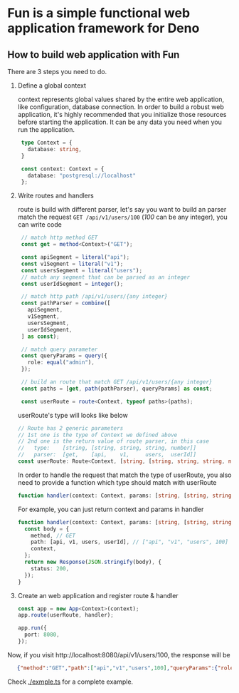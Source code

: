# Fun is a simple functional web application framework for Deno


## How to build web application with Fun

There are 3 steps you need to do.

1. Define a global context

   context represents global values shared by the entire web application, like configuration, database connection. In order to build a robust web application, it's highly recommended that you initialize those resources before starting the application. It can be any data you need when you run the application.

   ```TypeScript
    type Context = {
      database: string,
    }

    const context: Context = {
      database: "postgresql://localhost"
    };
   ```

2. Write routes and handlers

   route is build with different parser, let's say you want to build an parser match the request `GET /api/v1/users/100` (*100* can be any integer), you can write code

   ```TypeScript
    // match http method GET
    const get = method<Context>("GET");

    const apiSegment = literal("api");
    const v1Segment = literal("v1");
    const usersSegment = literal("users");
    // match any segment that can be parsed as an integer
    const userIdSegment = integer();

    // match http path /api/v1/users/{any integer}
    const pathParser = combine([
      apiSegment,
      v1Segment,
      usersSegment,
      userIdSegment,
    ] as const);

    // match query parameter
    const queryParams = query({
      role: equal("admin"),
    });

    // build an route that match GET /api/v1/users/{any integer}
    const paths = [get, path(pathParser), queryParams] as const;

    const userRoute = route<Context, typeof paths>(paths);
   ```

   userRoute's type will looks like below

   ```TypeScript
   // Route has 2 generic parameters
   // 1st one is the type of Context we defined above
   // 2nd one is the return value of route parser, in this case
   //   type:    [string, [string, string, string, number]]
   //   parser:  [get,    [api,    v1,     users,  userId]]
   const userRoute: Route<Context, [string, [string, string, string, number], { role: string }]>
   ```

   In order to handle the request that match the type of userRoute, you also need to
   provide a function which type should match with userRoute

   ```TypeScript
   function handler(context: Context, params: [string, [string, string, string, number], { role: string }]>): Response;
   ```

   For example, you can just return context and params in handler

   ```TypeScript
   function handler(context: Context, params: [string, [string, string, string, number]]) {
     const body = {
       method, // GET
       path: [api, v1, users, userId], // ["api", "v1", "users", 100]
       context,
     };
     return new Response(JSON.stringify(body), {
       status: 200,
     });
   }
   ```

3. Create an web application and register route & handler

    ```TypeScript
    const app = new App<Context>(context);
    app.route(userRoute, handler);

    app.run({
      port: 8080,
    });
    ```

Now, if you visit http://localhost:8080/api/v1/users/100, the response will be

```JSON
   {"method":"GET","path":["api","v1","users",100],"queryParams":{"role":"admin"},"context":{"framework":"Fun"}}
```

Check [./exmple.ts](./example.ts) for a complete example.
